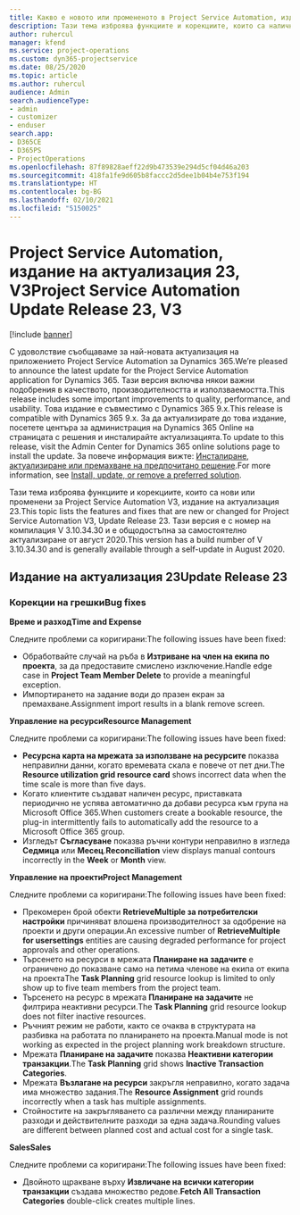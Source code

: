```yaml
---
title: Какво е новото или промененото в Project Service Automation, издание на актуализация 23, V3
description: Тази тема изброява функциите и корекциите, които са налични в Project Service Automation V3, издание на актуализация 23, V3.
author: ruhercul
manager: kfend
ms.service: project-operations
ms.custom: dyn365-projectservice
ms.date: 08/25/2020
ms.topic: article
ms.author: ruhercul
audience: Admin
search.audienceType:
- admin
- customizer
- enduser
search.app:
- D365CE
- D365PS
- ProjectOperations
ms.openlocfilehash: 87f89828aeff22d9b473539e294d5cf04d46a203
ms.sourcegitcommit: 418fa1fe9d605b8faccc2d5dee1b04b4e753f194
ms.translationtype: HT
ms.contentlocale: bg-BG
ms.lasthandoff: 02/10/2021
ms.locfileid: "5150025"
---
```

# <a name="project-service-automation-update-release-23-v3"></a><span data-ttu-id="950d2-103">Project Service Automation, издание на актуализация 23, V3</span><span class="sxs-lookup"><span data-stu-id="950d2-103">Project Service Automation Update Release 23, V3</span></span>

[!include [banner](../includes/psa-now-project-operations.md)]

<span data-ttu-id="950d2-104">С удоволствие съобщаваме за най-новата актуализация на приложението Project Service Automation за Dynamics 365.</span><span class="sxs-lookup"><span data-stu-id="950d2-104">We’re pleased to announce the latest update for the Project Service Automation application for Dynamics 365.</span></span> <span data-ttu-id="950d2-105">Тази версия включва някои важни подобрения в качеството, производителността и използваемостта.</span><span class="sxs-lookup"><span data-stu-id="950d2-105">This release includes some important improvements to quality, performance, and usability.</span></span> <span data-ttu-id="950d2-106">Това издание е съвместимо с Dynamics 365 9.x.</span><span class="sxs-lookup"><span data-stu-id="950d2-106">This release is compatible with Dynamics 365 9.x.</span></span> <span data-ttu-id="950d2-107">За да актуализирате до това издание, посетете центъра за администрация на Dynamics 365 Online на страницата с решения и инсталирайте актуализацията.</span><span class="sxs-lookup"><span data-stu-id="950d2-107">To update to this release, visit the Admin Center for Dynamics 365 online solutions page to install the update.</span></span> <span data-ttu-id="950d2-108">За повече информация вижте: [Инсталиране, актуализиране или премахване на предпочитано решение](https://docs.microsoft.com/power-platform/admin/install-remove-preferred-solution).</span><span class="sxs-lookup"><span data-stu-id="950d2-108">For more information, see [Install, update, or remove a preferred solution](https://docs.microsoft.com/power-platform/admin/install-remove-preferred-solution).</span></span>

<span data-ttu-id="950d2-109">Тази тема изброява функциите и корекциите, които са нови или променени за Project Service Automation V3, издание на актуализация 23.</span><span class="sxs-lookup"><span data-stu-id="950d2-109">This topic lists the features and fixes that are new or changed for Project Service Automation V3, Update Release 23.</span></span> <span data-ttu-id="950d2-110">Тази версия е с номер на компилация V 3.10.34.30 и е общодостъпна за самостоятелно актуализиране от август 2020.</span><span class="sxs-lookup"><span data-stu-id="950d2-110">This version has a build number of V 3.10.34.30 and is generally available through a self-update in August 2020.</span></span>

## <a name="update-release-23"></a><span data-ttu-id="950d2-111">Издание на актуализация 23</span><span class="sxs-lookup"><span data-stu-id="950d2-111">Update Release 23</span></span>

### <a name="bug-fixes"></a><span data-ttu-id="950d2-112">Корекции на грешки</span><span class="sxs-lookup"><span data-stu-id="950d2-112">Bug fixes</span></span>

<span data-ttu-id="950d2-113">**Време и разход**</span><span class="sxs-lookup"><span data-stu-id="950d2-113">**Time and Expense**</span></span>

<span data-ttu-id="950d2-114">Следните проблеми са коригирани:</span><span class="sxs-lookup"><span data-stu-id="950d2-114">The following issues have been fixed:</span></span>
- <span data-ttu-id="950d2-115">Обработвайте случай на ръба в **Изтриване на член на екипа по проекта**, за да предоставите смислено изключение.</span><span class="sxs-lookup"><span data-stu-id="950d2-115">Handle edge case in **Project Team Member Delete** to provide a meaningful exception.</span></span>
- <span data-ttu-id="950d2-116">Импортирането на задание води до празен екран за премахване.</span><span class="sxs-lookup"><span data-stu-id="950d2-116">Assignment import results in a blank remove screen.</span></span>

<span data-ttu-id="950d2-117">**Управление на ресурси**</span><span class="sxs-lookup"><span data-stu-id="950d2-117">**Resource Management**</span></span>

<span data-ttu-id="950d2-118">Следните проблеми са коригирани:</span><span class="sxs-lookup"><span data-stu-id="950d2-118">The following issues have been fixed:</span></span>

- <span data-ttu-id="950d2-119">**Ресурсна карта на мрежата за използване на ресурсите** показва неправилни данни, когато времевата скала е повече от пет дни.</span><span class="sxs-lookup"><span data-stu-id="950d2-119">The **Resource utilization grid resource card** shows incorrect data when the time scale is more than five days.</span></span>
- <span data-ttu-id="950d2-120">Когато клиентите създават наличен ресурс, приставката периодично не успява автоматично да добави ресурса към група на Microsoft Office 365.</span><span class="sxs-lookup"><span data-stu-id="950d2-120">When customers create a bookable resource, the plug-in intermittently fails to automatically add the resource to a Microsoft Office 365 group.</span></span>
- <span data-ttu-id="950d2-121">Изгледът **Съгласуване** показва ръчни контури неправилно в изгледа **Седмица** или **Месец**.</span><span class="sxs-lookup"><span data-stu-id="950d2-121">**Reconciliation** view displays manual contours incorrectly in the **Week** or **Month** view.</span></span>

<span data-ttu-id="950d2-122">**Управление на проекти**</span><span class="sxs-lookup"><span data-stu-id="950d2-122">**Project Management**</span></span>

<span data-ttu-id="950d2-123">Следните проблеми са коригирани:</span><span class="sxs-lookup"><span data-stu-id="950d2-123">The following issues have been fixed:</span></span>

- <span data-ttu-id="950d2-124">Прекомерен брой обекти **RetrieveMultiple за потребителски настройки** причиняват влошена производителност за одобрение на проекти и други операции.</span><span class="sxs-lookup"><span data-stu-id="950d2-124">An excessive number of **RetrieveMultiple for usersettings** entities are causing degraded performance for project approvals and other operations.</span></span>
- <span data-ttu-id="950d2-125">Търсенето на ресурси в мрежата **Планиране на задачите** е ограничено до показване само на петима членове на екипа от екипа на проекта</span><span class="sxs-lookup"><span data-stu-id="950d2-125">The **Task Planning** grid resource lookup is limited to only show up to five team members from the project team.</span></span> 
- <span data-ttu-id="950d2-126">Търсенето на ресурс в мрежата **Планиране на задачите** не филтрира неактивни ресурси.</span><span class="sxs-lookup"><span data-stu-id="950d2-126">The **Task Planning** grid resource lookup does not filter inactive resources.</span></span>
- <span data-ttu-id="950d2-127">Ръчният режим не работи, както се очаква в структурата на разбивка на работата по планирането на проекта.</span><span class="sxs-lookup"><span data-stu-id="950d2-127">Manual mode is not working as expected in the project planning work breakdown structure.</span></span>
- <span data-ttu-id="950d2-128">Мрежата **Планиране на задачите** показва **Неактивни категории транзакции**.</span><span class="sxs-lookup"><span data-stu-id="950d2-128">The **Task Planning** grid shows **Inactive Transaction Categories**.</span></span>
- <span data-ttu-id="950d2-129">Мрежата **Възлагане на ресурси** закръгля неправилно, когато задача има множество задания.</span><span class="sxs-lookup"><span data-stu-id="950d2-129">The **Resource Assignment** grid rounds incorrectly when a task has multiple assignments.</span></span>
- <span data-ttu-id="950d2-130">Стойностите на закръгляването са различни между планираните разходи и действителните разходи за една задача.</span><span class="sxs-lookup"><span data-stu-id="950d2-130">Rounding values are different between planned cost and actual cost for a single task.</span></span>

<span data-ttu-id="950d2-131">**Sales**</span><span class="sxs-lookup"><span data-stu-id="950d2-131">**Sales**</span></span>

<span data-ttu-id="950d2-132">Следните проблеми са коригирани:</span><span class="sxs-lookup"><span data-stu-id="950d2-132">The following issues have been fixed:</span></span>

- <span data-ttu-id="950d2-133">Двойното щракване върху **Извличане на всички категории транзакции** създава множество редове.</span><span class="sxs-lookup"><span data-stu-id="950d2-133">**Fetch All Transaction Categories** double-click creates multiple lines.</span></span>
